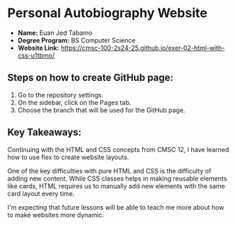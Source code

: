 # Personal Autobiography Website

- **Name:** Euan Jed Tabamo
- **Degree Program:** BS Computer Science
- **Website Link:**
  https://cmsc-100-2s24-25.github.io/exer-02-html-with-css-u1tbmo/

## Steps on how to create GitHub page:

1. Go to the repository settings.
2. On the sidebar, click on the Pages tab.
3. Choose the branch that will be used for the GitHub page.

## Key Takeaways:

Continuing with the HTML and CSS concepts from CMSC 12, I have learned how to use flex to create website layouts. 

One of the key difficulties with pure HTML and CSS is the difficulty of adding new content. While CSS classes helps in making reusable elements like cards, HTML requires us to manually add new elements with the same card layout every time.

I'm expecting that future lessons will be able to teach me more about how to make websites more dynamic.